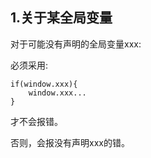 ## 1.关于某全局变量
对于可能没有声明的全局变量xxx:

必须采用:

	if(window.xxx){
		window.xxx...
	}
	
	
才不会报错。

否则，会报没有声明xxx的错。